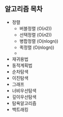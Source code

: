 ## 알고리즘 목차
- 정렬
    - 버블정렬 (O(𝑛2))
    - 선택정렬 (O(𝑛2))
    - 병합정렬 (O(nlogn))
    - 퀵정렬 (O(nlogn))
    - 
- 재귀용법
- 동적계획법
- 순차탐색
- 이진탐색
- 그래프
- 너비우선탐색
- 깊이우선탐색
- 탐욕알고리즘
- 백트래킹
